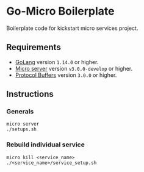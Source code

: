 # Go-Micro Boilerplate

Boilerplate code for kickstart micro services project.

## Requirements
- [GoLang](https://golang.org/dl/) version `1.14.0` or higher.
- [Micro server](https://github.com/micro/micro) version `v3.0.0-develop` or higher.
- [Protocol Buffers](https://github.com/protocolbuffers/protobuf/releases) version `3.0.0` or higher.

## Instructions
### Generals
```
micro server
./setups.sh
```
### Rebuild individual service
```
micro kill <service_name>
./<service_name>/service_setup.sh
```